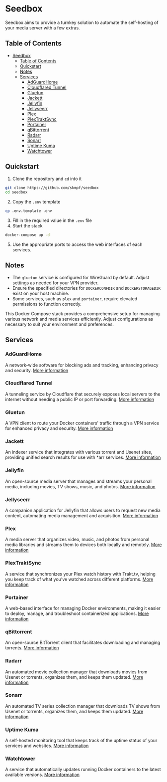 # Seedbox

Seedbox aims to provide a turnkey solution to automate the self-hosting of your media server with a few extras.

## Table of Contents

- [Seedbox](#seedbox)
  - [Table of Contents](#table-of-contents)
  - [Quickstart](#quickstart)
  - [Notes](#notes)
  - [Services](#services)
    - [AdGuardHome](#adguardhome)
    - [Cloudflared Tunnel](#cloudflared-tunnel)
    - [Gluetun](#gluetun)
    - [Jackett](#jackett)
    - [Jellyfin](#jellyfin)
    - [Jellyseerr](#jellyseerr)
    - [Plex](#plex)
    - [PlexTraktSync](#plextraktsync)
    - [Portainer](#portainer)
    - [qBittorrent](#qbittorrent)
    - [Radarr](#radarr)
    - [Sonarr](#sonarr)
    - [Uptime Kuma](#uptime-kuma)
    - [Watchtower](#watchtower)

## Quickstart

1. Clone the repository and `cd` into it

```bash
git clone https://github.com/skmpf/seedbox
cd seedbox
```

2. Copy the `.env` template

```bash
cp .env.template .env
```

3. Fill in the required value in the `.env` file
4. Start the stack

```bash
docker-compose up -d
```

5. Use the appropriate ports to access the web interfaces of each services.

## Notes

- The `gluetun` service is configured for WireGuard by default. Adjust settings as needed for your VPN provider.
- Ensure the specified directories for `DOCKERCONFDIR` and `DOCKERSTORAGEDIR` exist on your host machine.
- Some services, such as `plex` and `portainer`, require elevated permissions to function correctly.

This Docker Compose stack provides a comprehensive setup for managing various network and media services efficiently. Adjust configurations as necessary to suit your environment and preferences.

## Services

### AdGuardHome

A network-wide software for blocking ads and tracking, enhancing privacy and security. [More information](https://github.com/AdguardTeam/AdGuardHome)

### Cloudflared Tunnel

A tunneling service by Cloudflare that securely exposes local servers to the internet without needing a public IP or port forwarding. [More information](https://github.com/cloudflare/cloudflared)

### Gluetun

A VPN client to route your Docker containers' traffic through a VPN service for enhanced privacy and security. [More information](https://github.com/qdm12/gluetun)

### Jackett

An indexer service that integrates with various torrent and Usenet sites, providing unified search results for use with \*arr services. [More information](https://github.com/linuxserver/docker-jackett)

### Jellyfin

An open-source media server that manages and streams your personal media, including movies, TV shows, music, and photos. [More information](https://github.com/linuxserver/docker-jellyfin)

### Jellyseerr

A companion application for Jellyfin that allows users to request new media content, automating media management and acquisition. [More information](https://github.com/Fallenbagel/jellyseerr)

### Plex

A media server that organizes video, music, and photos from personal media libraries and streams them to devices both locally and remotely. [More information](https://github.com/linuxserver/docker-plex)

### PlexTraktSync

A service that synchronizes your Plex watch history with Trakt.tv, helping you keep track of what you’ve watched across different platforms. [More information](https://github.com/linuxserver-labs/docker-plextraktsync)

### Portainer

A web-based interface for managing Docker environments, making it easier to deploy, manage, and troubleshoot containerized applications. [More information](https://github.com/portainer/portainer)

### qBittorrent

An open-source BitTorrent client that facilitates downloading and managing torrents. [More information](https://github.com/linuxserver/docker-qbittorrent)

### Radarr

An automated movie collection manager that downloads movies from Usenet or torrents, organizes them, and keeps them updated. [More information](https://github.com/linuxserver/docker-radarr)

### Sonarr

An automated TV series collection manager that downloads TV shows from Usenet or torrents, organizes them, and keeps them updated. [More information](https://github.com/linuxserver/docker-sonarr)

### Uptime Kuma

A self-hosted monitoring tool that keeps track of the uptime status of your services and websites. [More information](https://github.com/louislam/uptime-kuma)

### Watchtower

A service that automatically updates running Docker containers to the latest available versions. [More information](https://github.com/containrrr/watchtower)
